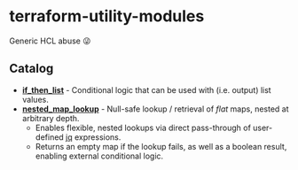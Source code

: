 terraform-utility-modules
=========================

Generic HCL abuse :stuck_out_tongue_winking_eye:

Catalog
-------
* [**if_then_list**](if_then_list) - Conditional logic that can be used with (i.e. output) list values.
* [**nested_map_lookup**](nested_map_lookup) - Null-safe lookup / retrieval of _flat_ maps, nested at arbitrary depth.
  - Enables flexible, nested lookups via direct pass-through of user-defined [jq](https://stedolan.github.io/jq) expressions.
  - Returns an empty map if the lookup fails, as well as a boolean result, enabling external conditional logic.
